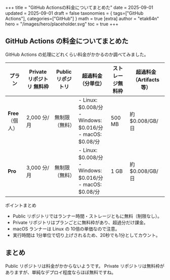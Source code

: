 +++
title = "GitHub Actionsの料金についてまとめた"
date = 2025-09-01
updated = 2025-09-01
draft = false
taxonomies = { tags=["GitHub Actions"], categories=["GitHub"] }
math = true
[extra]
author = "etak64n"
hero = "/images/hero/placeholder.svg"
toc = true
+++

## GitHub Actions の料金についてまとめた

GitHub Actions の処理にどれくらい料金がかかるのか調べてみました。

| プラン          | Private リポジトリ 無料枠 | Public リポジトリ | 超過料金（分単位）                                                       | ストレージ無料枠 | 超過料金（Artifacts 等） |
| ------------ | ----------------- | ------------ | --------------------------------------------------------------- | -------- | ----------------- |
| **Free**（個人） | 2,000 分/月         | 無制限（無料）      | - Linux: \$0.008/分<br>- Windows: \$0.016/分<br>- macOS: \$0.08/分 | 500 MB   | 約 \$0.008/GB/日    |
| **Pro**      | 3,000 分/月         | 無制限（無料）      | - Linux: \$0.008/分<br>- Windows: \$0.016/分<br>- macOS: \$0.08/分 | 1 GB     | 約 \$0.008/GB/日    |


ポイントまとめ
- Public リポジトリではランナー時間・ストレージともに無料（制限なし）。
- Private リポジトリはプランごとに無料枠があり、超過分だけ課金。
- macOS ランナーは Linux の 10倍の単価なので注意。
- 実行時間は 1分単位で切り上げされるため、20秒でも1分としてカウント。

## まとめ
Public リポジトリは料金がかからないようです。
Private リポジトリは無料枠がありますが、単純なデプロイ程度ならほぼ無料ですね。
